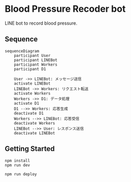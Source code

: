 # Blood Pressure Recoder bot

LINE bot to record blood pressure.

## Sequence

```mermaid
sequenceDiagram
    participant User
    participant LINEBot
    participant Workers
    participant D1

    User ->> LINEBot: メッセージ送信
    activate LINEBot
    LINEBot ->> Workers: リクエスト転送
    activate Workers
    Workers ->> D1: データ処理
    activate D1
    D1 -->> Workers: 応答生成
    deactivate D1
    Workers -->> LINEBot: 応答受信
    deactivate Workers
    LINEBot -->> User: レスポンス送信
    deactivate LINEBot
```

## Getting Started

```
npm install
npm run dev
```

```
npm run deploy
```
